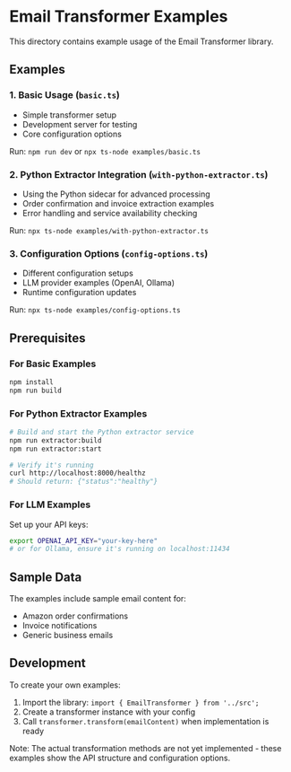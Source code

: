 # Email Transformer Examples

This directory contains example usage of the Email Transformer library.

## Examples

### 1. Basic Usage (`basic.ts`)

- Simple transformer setup
- Development server for testing
- Core configuration options

Run: `npm run dev` or `npx ts-node examples/basic.ts`

### 2. Python Extractor Integration (`with-python-extractor.ts`)

- Using the Python sidecar for advanced processing
- Order confirmation and invoice extraction examples
- Error handling and service availability checking

Run: `npx ts-node examples/with-python-extractor.ts`

### 3. Configuration Options (`config-options.ts`)

- Different configuration setups
- LLM provider examples (OpenAI, Ollama)
- Runtime configuration updates

Run: `npx ts-node examples/config-options.ts`

## Prerequisites

### For Basic Examples

```bash
npm install
npm run build
```

### For Python Extractor Examples

```bash
# Build and start the Python extractor service
npm run extractor:build
npm run extractor:start

# Verify it's running
curl http://localhost:8000/healthz
# Should return: {"status":"healthy"}
```

### For LLM Examples

Set up your API keys:

```bash
export OPENAI_API_KEY="your-key-here"
# or for Ollama, ensure it's running on localhost:11434
```

## Sample Data

The examples include sample email content for:

- Amazon order confirmations
- Invoice notifications
- Generic business emails

## Development

To create your own examples:

1. Import the library: `import { EmailTransformer } from '../src';`
2. Create a transformer instance with your config
3. Call `transformer.transform(emailContent)` when implementation is ready

Note: The actual transformation methods are not yet implemented - these examples show the API structure and configuration options.
